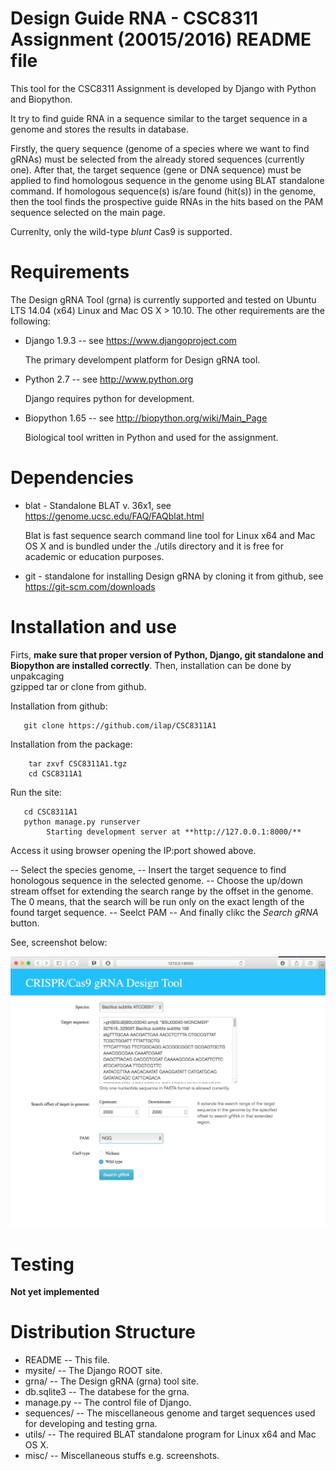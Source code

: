 Design Guide RNA - CSC8311 Assignment (20015/2016) README file
==============================================================


This tool for the CSC8311 Assignment is developed by Django with Python and 
Biopython. 

It try to find guide RNA in a sequence similar to the target sequence in a 
genome and stores the results in database. 

Firstly, the query sequence (genome of a species where we want to find gRNAs) 
must be selected from the already stored sequences (currently one). 
After that, the target sequence (gene or DNA sequence) must be applied to find 
homologous sequence in the genome using BLAT standalone command. 
If homologous sequence(s) is/are found (hit(s)) in the genome, then the tool 
finds the prospective guide RNAs in the hits based on the PAM sequence 
selected on the main page. 

Currenlty, only the wild-type *blunt* Cas9 is supported.


Requirements
============

The Design gRNA Tool (grna) is currently supported and tested on Ubuntu LTS 
14.04 (x64) Linux and Mac OS X > 10.10. 
The other requirements are the following:
 
- Django 1.9.3 -- see https://www.djangoproject.com

  The primary develompent platform for Design gRNA tool.
  
- Python 2.7 -- see http://www.python.org

  Django requires python for development.
  
- Biopython 1.65 -- see http://biopython.org/wiki/Main_Page

  Biological tool written in Python and used for the assignment.



Dependencies
============

- blat - Standalone BLAT v. 36x1, see https://genome.ucsc.edu/FAQ/FAQblat.html

  Blat is fast sequence search command line tool for Linux x64 and Mac OS X 
  and is bundled under the ./utils directory and it is free for academic or 
  education purposes.
  
- git - standalone for installing Design gRNA by cloning it from github, see 
https://git-scm.com/downloads

Installation and use
======================

Firts, **make sure that proper version of Python, Django, git standalone and 
Biopython are 
installed correctly**. Then, installation can be done by unpakcaging  
gzipped tar or clone from github.

Installation from github:
  
       git clone https://github.com/ilap/CSC8311A1


Installation from the package:
       
        tar zxvf CSC8311A1.tgz
        cd CSC8311A1

Run the site:

       cd CSC8311A1
       python manage.py runserver
            Starting development server at **http://127.0.0.1:8000/**
       
Access it using browser opening the IP:port showed above.

-- Select the species genome,
-- Insert the target sequence to find honologous sequence in the selected 
genome.
-- Choose the up/down stream offset for extending the search range by 
the offset in the genome. The 0 means, that the search will be run only on the 
exact length of the found target sequence.
-- Seelct PAM
-- And finally clikc the *Search gRNA* button.

See, screenshot below:

![Screenshot](./misc/Screenshot.png?raw=true "Screnshot of Design gRNA Tool")

Testing
=======

**Not yet implemented**


Distribution Structure
======================

- README       -- This file.
- mysite/      -- The Django ROOT site.
- grna/        -- The Design gRNA (grna) tool site.
- db.sqlite3   -- The databese for the grna.
- manage.py    -- The control file of Django.
- sequences/   -- The miscellaneous genome and target sequences used for 
  developing and testing grna.
- utils/       -- The required BLAT standalone program for Linux x64 and Mac 
OS X.
- misc/        -- Miscellaneous stuffs e.g. screenshots.
